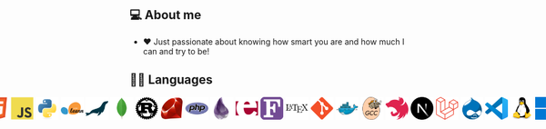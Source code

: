 ## 💻 About me

- ❤️ Just passionate about knowing how smart you are and how much I can and try to be!

## 👨‍💻 Languages

<div style="display: flex; align-items: center; justify-content: center;">
<img src="https://github.com/devicons/devicon/blob/master/icons/html5/html5-original.svg" alt="html5" width="40" height="40"/>&nbsp;
<img src="https://github.com/devicons/devicon/blob/master/icons/javascript/javascript-original.svg" alt="javascript" width="40" height="40"/>&nbsp;
<img src="https://github.com/devicons/devicon/blob/master/icons/python/python-original.svg" alt="python" width="40" height="40"/> &nbsp;
<img src="https://github.com/devicons/devicon/blob/master/icons/scikitlearn/scikitlearn-original.svg" alt="scikitlearn" width="40" height="40"/> &nbsp;
<img src="https://github.com/devicons/devicon/blob/master/icons/mariadb/mariadb-original.svg" alt="mariadb" width="40" height="40"/> &nbsp;
<img src="https://github.com/devicons/devicon/blob/master/icons/mongodb/mongodb-original.svg" alt="mongodb" width="40" height="40"/> &nbsp;
<img src="https://github.com/devicons/devicon/blob/master/icons/rust/rust-original.svg" alt="rust" width="40" height="40"/> &nbsp;
<img src="https://github.com/devicons/devicon/blob/master/icons/ruby/ruby-original.svg" alt="ruby" width="40" height="40"/> &nbsp;
<img src="https://github.com/devicons/devicon/blob/master/icons/php/php-original.svg" alt="php" width="40" height="40"/> &nbsp;
<img src="https://github.com/devicons/devicon/blob/master/icons/elixir/elixir-original.svg" alt="elixir" width="40" height="40"/> &nbsp;
<img src="https://github.com/devicons/devicon/blob/master/icons/erlang/erlang-original.svg" alt="erlang" width="40" height="40"/> &nbsp;
<img src="https://github.com/devicons/devicon/blob/master/icons/fortran/fortran-original.svg" alt="fortran" width="40" height="40"/> &nbsp;
<img src="https://github.com/devicons/devicon/blob/master/icons/latex/latex-original.svg" alt="latex" width="40" height="40"/> &nbsp;
<img src="https://github.com/devicons/devicon/blob/master/icons/git/git-original.svg" alt="git" width="40" height="40"/> &nbsp;
<img src="https://github.com/devicons/devicon/blob/master/icons/docker/docker-original.svg" alt="docker" width="40" height="40"/> &nbsp;
<img src="https://github.com/devicons/devicon/blob/master/icons/gcc/gcc-original.svg" alt="gcc" width="40" height="40"/> &nbsp;
<img src="https://github.com/devicons/devicon/blob/master/icons/nestjs/nestjs-original.svg" alt="nestjs" width="40" height="40"/> &nbsp;
<img src="https://github.com/devicons/devicon/blob/master/icons/nextjs/nextjs-original.svg" alt="nextjs" width="40" height="40"/> &nbsp;
<img src="https://github.com/devicons/devicon/blob/master/icons/laravel/laravel-original.svg" alt="laravel" width="40" height="40"/> &nbsp;
<img src="https://github.com/devicons/devicon/blob/master/icons/drupal/drupal-original.svg" alt="drupal" width="40" height="40"/> &nbsp;
<img src="https://github.com/devicons/devicon/blob/master/icons/vscode/vscode-original.svg" alt="vscode" width="40" height="40"/> &nbsp;
<img src="https://github.com/devicons/devicon/blob/master/icons/linux/linux-original.svg" alt="linux" width="40" height="40"/> &nbsp;
<img src="https://github.com/devicons/devicon/blob/master/icons/windows11/windows11-original.svg" alt="windows11" width="40" height="40"/> &nbsp;

  
